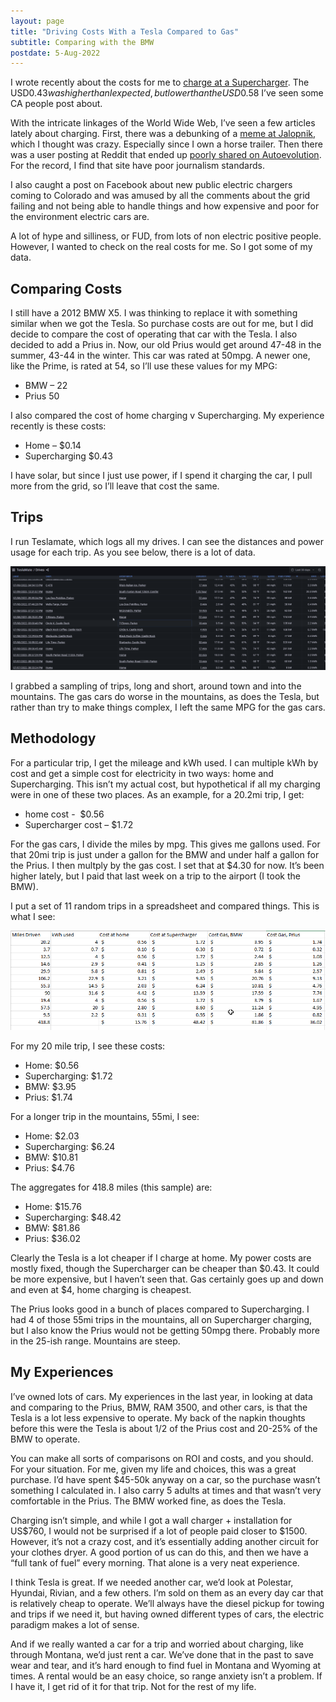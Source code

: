 ```yaml
---
layout: page
title: "Driving Costs With a Tesla Compared to Gas"
subtitle: Comparing with the BMW
postdate: 5-Aug-2022
---
```

I wrote recently about the costs for me to [charge at a Supercharger](/projects/tesla/chargecosts). The USD$0.43 was higher than I expected, but lower than the USD$0.58 I’ve seen some CA people post about.

With the intricate linkages of the World Wide Web, I’ve seen a few articles lately about charging. First, there was a debunking of a [meme at Jalopnik](https://jalopnik.com/that-meme-about-the-cost-of-charging-an-electric-car-is-1849327989), which I thought was crazy. Especially since I own a horse trailer. Then there was a user posting at Reddit that ended up [poorly shared on Autoevolution](https://www.autoevolution.com/news/new-tesla-model-3-owner-finds-that-supercharging-is-more-expensive-than-getting-gas-194450.html). For the record, I find that site have poor journalism standards.

I also caught a post on Facebook about new public electric chargers coming to Colorado and was amused by all the comments about the grid failing and not being able to handle things and how expensive and poor for the environment electric cars are.

A lot of hype and silliness, or FUD, from lots of non electric positive people. However, I wanted to check on the real costs for me. So I got some of my data.

## Comparing Costs

I still have a 2012 BMW X5. I was thinking to replace it with something similar when we got the Tesla. So purchase costs are out for me, but I did decide to compare the cost of operating that car with the Tesla. I also decided to add a Prius in. Now, our old Prius would get around 47-48 in the summer, 43-44 in the winter. This car was rated at 50mpg. A newer one, like the Prime, is rated at 54, so I’ll use these values for my MPG:

- BMW – 22
- Prius 50

I also compared the cost of home charging v Supercharging. My experience recently is these costs:

- Home – $0.14
- Supercharging $0.43

I have solar, but since I just use power, if I spend it charging the car, I pull more from the grid, so I’ll leave that cost the same.

## Trips

I run Teslamate, which logs all my drives. I can see the distances and power usage for each trip. As you see below, there is a lot of data.

![Teslamate Stats](/assets/img/cars/teslamatestats.png)

I grabbed a sampling of trips, long and short, around town and into the mountains. The gas cars do worse in the mountains, as does the Tesla, but rather than try to make things complex, I left the same MPG for the gas cars.

## Methodology
For a particular trip, I get the mileage and kWh used. I can multiple kWh by cost and get a simple cost for electricity in two ways: home and Supercharging. This isn’t my actual cost, but hypothetical if all my charging were in one of these two places. As an example, for a 20.2mi trip, I get:
- home cost -  $0.56
- Supercharger cost – $1.72

For the gas cars, I divide the miles by mpg. This gives me gallons used. For that 20mi trip is just under a gallon for the BMW and under half a gallon for the Prius. I then multply by the gas cost. I set that at $4.30 for now. It’s been higher lately, but I paid that last week on a trip to the airport (I took the BMW).

I put a set of 11 random trips in a spreadsheet and compared things. This is what I see:

![cost comparison](/assets/img/cars/comparecost.png)

For my 20 mile trip, I see these costs:
- Home: $0.56
- Supercharging: $1.72
- BMW: $3.95
- Prius: $1.74

For a longer trip in the mountains, 55mi, I see:
- Home: $2.03
- Supercharging: $6.24
- BMW: $10.81
- Prius: $4.76

The aggregates for 418.8 miles (this sample) are:
- Home: $15.76
- Supercharging: $48.42
- BMW: $81.86
- Prius: $36.02

Clearly the Tesla is a lot cheaper if I charge at home. My power costs are mostly fixed, though the Supercharger can be cheaper than $0.43. It could be more expensive, but I haven’t seen that. Gas certainly goes up and down and even at $4, home charging is cheapest.

The Prius looks good in a bunch of places compared to Supercharging. I had 4 of those 55mi trips in the mountains, all on Supercharger charging, but I also know the Prius would not be getting 50mpg there. Probably more in the 25-ish range. Mountains are steep.

## My Experiences

I’ve owned lots of cars. My experiences in the last year, in looking at data and comparing to the Prius, BMW, RAM 3500, and other cars, is that the Tesla is a lot less expensive to operate. My back of the napkin thoughts before this were the Tesla is about 1/2 of the Prius cost and 20-25% of the BMW to operate.

You can make all sorts of comparisons on ROI and costs, and you should. For your situation. For me, given my life and choices, this was a great purchase. I’d have spent $45-50k anyway on a car, so the purchase wasn’t something I calculated in. I also carry 5 adults at times and that wasn’t very comfortable in the Prius. The BMW worked fine, as does the Tesla.

Charging isn’t simple, and while I got a wall charger + installation for US$760, I would not be surprised if a lot of people paid closer to $1500. However, it’s not a crazy cost, and it’s essentially adding another circuit for your clothes dryer. A good portion of us can do this, and then we have a “full tank of fuel” every morning. That alone is a very neat experience.

I think Tesla is great. If we needed another car, we’d look at Polestar, Hyundai, Rivian, and a few others. I’m sold on them as an every day car that is relatively cheap to operate. We’ll always have the diesel pickup for towing and trips if we need it, but having owned different types of cars, the electric paradigm makes a lot of sense.

And if we really wanted a car for a trip and worried about charging, like through Montana, we’d just rent a car. We’ve done that in the past to save wear and tear, and it’s hard enough to find fuel in Montana and Wyoming at times. A rental would be an easy choice, so range anxiety isn’t a problem. If I have it, I get rid of it for that trip. Not for the rest of my life.